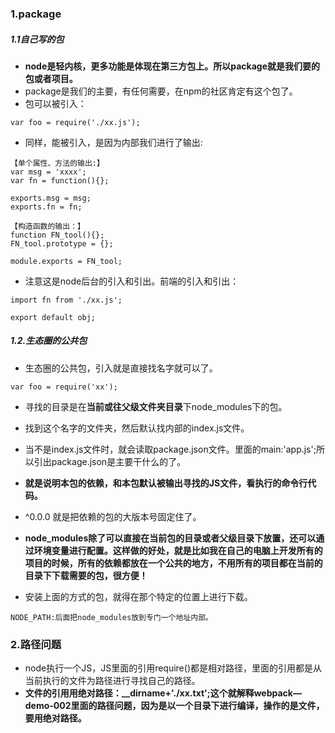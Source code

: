 ### 1.package

##### 1.1自己写的包

* **node是轻内核，更多功能是体现在第三方包上。所以package就是我们要的包或者项目。**
* package是我们的主要，有任何需要，在npm的社区肯定有这个包了。
* 包可以被引入：

```
var foo = require('./xx.js');
```

* 同样，能被引入，是因为内部我们进行了输出:

```
【单个属性、方法的输出:】
var msg = 'xxxx';
var fn = function(){};

exports.msg = msg;
exports.fn = fn;

【构造函数的输出：】
function FN_tool(){};
FN_tool.prototype = {};

module.exports = FN_tool;
```

* 注意这是node后台的引入和引出。前端的引入和引出：

```
import fn from './xx.js';

export default obj;
```

##### 1.2.生态圈的公共包

* 生态圈的公共包，引入就是直接找名字就可以了。

```
var foo = require('xx');
```

* 寻找的目录是在**当前或往父级文件夹目录**下node_modules下的包。
* 找到这个名字的文件夹，然后默认找内部的index.js文件。
* 当不是index.js文件时，就会读取package.json文件。里面的main:'app.js';所以引出package.json是主要干什么的了。
* **就是说明本包的依赖，和本包默认被输出寻找的JS文件，看执行的命令行代码。**
* ^0.0.0 就是把依赖的包的大版本号固定住了。

* **node_modules除了可以直接在当前包的目录或者父级目录下放置，还可以通过环境变量进行配置。这样做的好处，就是比如我在自己的电脑上开发所有的项目的时候，所有的依赖都放在一个公共的地方，不用所有的项目都在当前的目录下下载需要的包，很方便！**
* 安装上面的方式的包，就得在那个特定的位置上进行下载。

```
NODE_PATH:后面把node_modules放到专门一个地址内部。
```

### 2.路径问题

* node执行一个JS，JS里面的引用require()都是相对路径，里面的引用都是从当前执行的文件为路径进行寻找自己的路径。
* **文件的引用用绝对路径：__dirname+'./xx.txt';这个就解释webpack—demo-002里面的路径问题，因为是以一个目录下进行编译，操作的是文件，要用绝对路径。**

